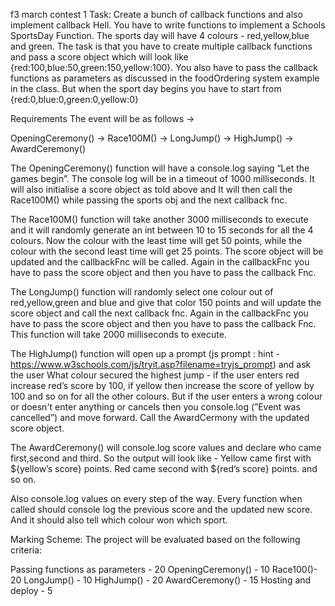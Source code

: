 f3 march contest 1
Task:
Create a bunch of callback functions and also implement callback Hell. You have to write functions to implement a Schools SportsDay Function.
The sports day will have 4 colours - red,yellow,blue and green. The task is that you have to create multiple callback functions and pass a score object which will look like {red:100,blue:50,green:150,yellow:100}. You also have to pass the callback functions as parameters as discussed in the foodOrdering system example in the class.
But when the sport day begins you have to start from {red:0,blue:0,green:0,yellow:0}

Requirements
The event will be as follows →

OpeningCeremony() → Race100M() → LongJump() → HighJump() → AwardCeremony()


The OpeningCeremony() function will have a console.log saying “Let the games begin”. The console log will be in a timeout of 1000 milliseconds. It will also initialise a score object as told above and It will then call the Race100M() while passing the sports obj and the next callback fnc.


The Race100M() function will take another 3000 milliseconds to execute and it will randomly generate an int between 10 to 15 seconds for all the 4 colours. Now the colour with the least time will get 50 points, while the colour with the second least time will get 25 points. The score object will be updated and the callbackFnc will be called. Again in the callbackFnc you have to pass the score object and then you have to pass the callback Fnc.


The LongJump() function will randomly select one colour out of red,yellow,green and blue and give that color 150 points and will update the score object and call the next callback fnc. Again in the callbackFnc you have to pass the score object and then you have to pass the callback Fnc. This function will take 2000 milliseconds to execute.


The HighJump() function will open up a prompt (js prompt : hint - https://www.w3schools.com/js/tryit.asp?filename=tryjs_prompt) and ask the user What colour secured the highest jump - if the user enters red increase red’s score by 100, if yellow then increase the score of yellow by 100 and so on for all the other colours. But if the user enters a wrong colour or doesn't enter anything or cancels then you console.log (”Event was cancelled”) and move forward. Call the AwardCermony with the updated score object.


The AwardCeremony() will console.log score values and declare who came first,second and third. So the output will look like - Yellow came first with ${yellow’s score} points. Red came second with ${red’s score} points. and so on.


Also console.log values on every step of the way. Every function when called should console log the previous score and the updated new score. And it should also tell which colour won which sport.

Marking Scheme:
The project will be evaluated based on the following criteria:

Passing functions as parameters - 20
OpeningCeremony() - 10
Race100()- 20
LongJump() - 10
HighJump() - 20
AwardCeremony() - 15
Hosting and deploy - 5


